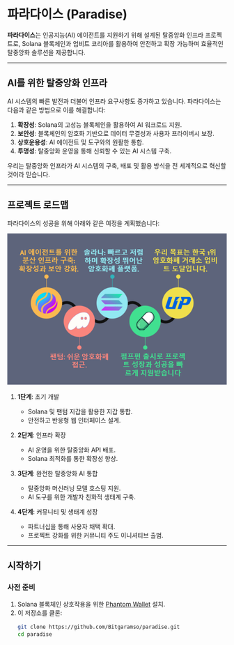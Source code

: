 # 파라다이스 (Paradise)

**파라다이스**는 인공지능(AI) 에이전트를 지원하기 위해 설계된 탈중앙화 인프라 프로젝트로, Solana 블록체인과 업비트 코리아를 활용하여 안전하고 확장 가능하며 효율적인 탈중앙화 솔루션을 제공합니다.

---

## AI를 위한 탈중앙화 인프라

AI 시스템의 빠른 발전과 더불어 인프라 요구사항도 증가하고 있습니다. 파라다이스는 다음과 같은 방법으로 이를 해결합니다:

1. **확장성**: Solana의 고성능 블록체인을 활용하여 AI 워크로드 지원.
2. **보안성**: 블록체인의 암호화 기반으로 데이터 무결성과 사용자 프라이버시 보장.
3. **상호운용성**: AI 에이전트 및 도구와의 원활한 통합.
4. **투명성**: 탈중앙화 운영을 통해 신뢰할 수 있는 AI 시스템 구축.

우리는 탈중앙화 인프라가 AI 시스템의 구축, 배포 및 활용 방식을 전 세계적으로 혁신할 것이라 믿습니다.

---

## 프로젝트 로드맵

파라다이스의 성공을 위해 아래와 같은 여정을 계획했습니다:

![로드맵](./로드맵.png)

1. **1단계**: 초기 개발  
   - Solana 및 팬텀 지갑을 활용한 지갑 통합.  
   - 안전하고 반응형 웹 인터페이스 설계.  

2. **2단계**: 인프라 확장  
   - AI 운영을 위한 탈중앙화 API 배포.  
   - Solana 최적화를 통한 확장성 향상.  

3. **3단계**: 완전한 탈중앙화 AI 통합  
   - 탈중앙화 머신러닝 모델 호스팅 지원.  
   - AI 도구를 위한 개발자 친화적 생태계 구축.  

4. **4단계**: 커뮤니티 및 생태계 성장  
   - 파트너십을 통해 사용자 채택 확대.  
   - 프로젝트 강화를 위한 커뮤니티 주도 이니셔티브 출범.  

---

## 시작하기

### 사전 준비

1. Solana 블록체인 상호작용을 위한 [Phantom Wallet](https://phantom.app/) 설치.
2. 이 저장소를 클론:
   ```bash
   git clone https://github.com/Bitgaramso/paradise.git
   cd paradise

